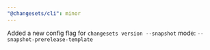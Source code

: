 ```yaml
---
"@changesets/cli": minor
---
```


Added a new config flag for `changesets version --snapshot` mode: `--snapshot-prerelease-template`
